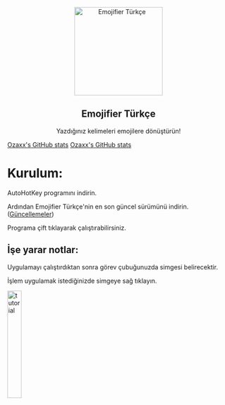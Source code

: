 <p align="center">
 <img width="200px" src="https://res.cloudinary.com/happyclown/image/upload/v1625765675/removal.ai__tmp-60e73711796aa_sbdgok.png" align="center" alt="Emojifier Türkçe" />
 <h2 align="center">Emojifier Türkçe</h2>
 <p align="center">Yazdığınız kelimeleri emojilere dönüştürün!</p>
 
[Ozaxx's GitHub stats](https://github-readme-stats.vercel.app/api?username=Ozaxx)
[Ozaxx's GitHub stats](https://github-readme-stats.vercel.app/api?username=Ozaxx&theme=dark&show_icons=true)

# Kurulum:
<p>AutoHotKey programını indirin.</p>
<p>Ardından Emojifier Türkçe'nin en son güncel sürümünü indirin. (<a href = "https://github.com/Ozaxx/emojifier-turkce/releases/" target = "_self">Güncellemeler</a>) </p>
<p>Programa çift tıklayarak çalıştırabilirsiniz.</p>

## İşe yarar notlar:
<p>Uygulamayı çalıştırdıktan sonra görev çubuğunuzda simgesi belirecektir.</p>
<p>İşlem uygulamak istediğinizde simgeye sağ tıklayın.</p>

<img src="https://i.imgur.com/QmNzFyA.gif" alt="tutorial" width="25%">

